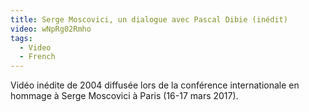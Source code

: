 ```yaml
---
title: Serge Moscovici, un dialogue avec Pascal Dibie (inédit)
video: wNpRg02Rmho
tags:
  - Video
  - French
---
```

Vidéo inédite de 2004 diffusée lors de la conférence internationale en hommage à Serge Moscovici à Paris (16-17 mars 2017).
